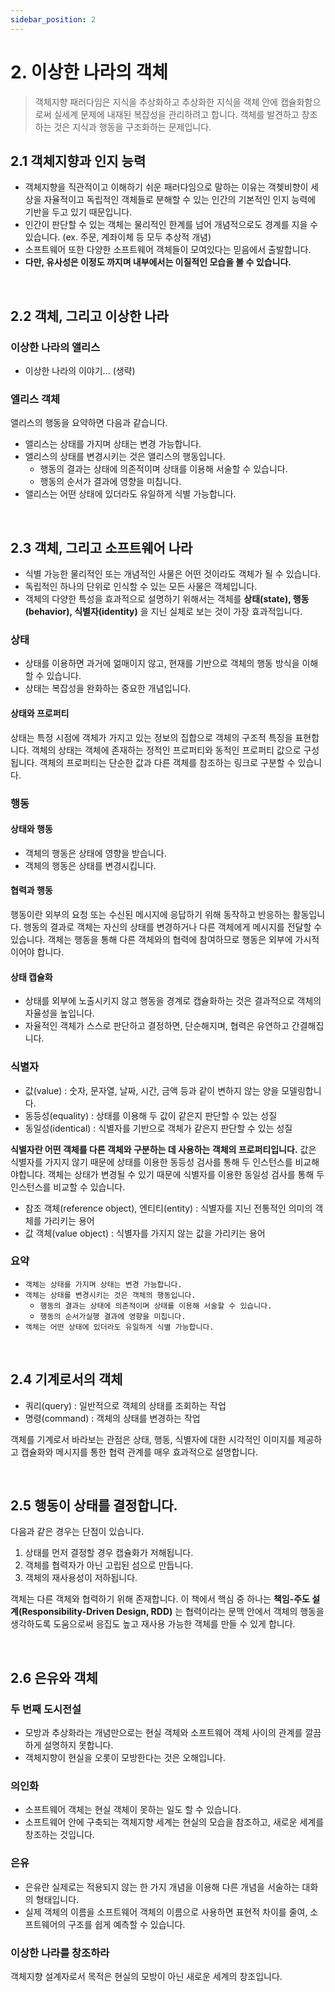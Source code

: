 ```yaml
---
sidebar_position: 2
---
```


# 2. 이상한 나라의 객체

> 객체지향 패러다임은 지식을 추상화하고 추상화한 지식을 객체 안에 캡슐화함으로써 실세계 문제에 내재된 복잡성을 관리하려고 합니다. 객체를 발견하고 창조하는 것은 지식과 행동을 구조화하는 문제입니다.

## 2.1 객체지향과 인지 능력

- 객체지향을 직관적이고 이해하기 쉬운 패러다임으로 말하는 이유는 객쳊비향이 세상을 자율적이고 독립적인 객체들로 분해할 수 있는 인간의 기본적인 인지 능력에 기반을 두고 있기 때문입니다.
- 인간이 판단할 수 있는 객체는 물리적인 한계를 넘어 개념적으로도 경계를 지을 수 있습니다. (ex. 주문, 계좌이체 등 모두 추상적 개념)
- 소프트웨어 또한 다양한 소프트웨어 객체들이 모여있다는 믿음에서 출발합니다.
- **다만, 유사성은 이정도 까지며 내부에서는 이질적인 모습을 볼 수 있습니다.**

<br/>

## 2.2 객체, 그리고 이상한 나라

### 이상한 나라의 앨리스

- 이상한 나라의 이야기... (생략)

### 엘리스 객체

앨리스의 행동을 요약하면 다음과 같습니다.

- 앨리스는 상태를 가지며 상태는 변경 가능합니다.
- 앨리스의 상태를 변경시키는 것은 앨리스의 행동입니다.
  - 행동의 결과는 상태에 의존적이며 상태를 이용해 서술할 수 있습니다.
  - 행동의 순서가 결과에 영향을 미칩니다.
- 앨리스는 어떤 상태에 있더라도 유일하게 식별 가능합니다.

<br/>

## 2.3 객체, 그리고 소프트웨어 나라

- 식별 가능한 물리적인 또는 개념적인 사물은 어떤 것이라도 객체가 될 수 있습니다.
- 독립적인 하나의 단위로 인식할 수 있는 모든 사물은 객체입니다.
- 객체의 다양한 특성을 효과적으로 설명하기 위해서는 객체를 **상태(state), 행동(behavior), 식별자(identity)** 을 지닌 실체로 보는 것이 가장 효과적입니다.

### 상태

- 상태를 이용하면 과거에 얾매이지 않고, 현재를 기반으로 객체의 행동 방식을 이해할 수 있습니다.
- 상태는 복잡성을 완화하는 중요한 개념입니다.

#### 상태와 프로퍼티

상태는 특정 시점에 객체가 가지고 있는 정보의 집합으로 객체의 구조적 특징을 표현합니다. 객체의 상태는 객체에 존재하는 정적인 프로퍼티와 동적인 프로퍼티 값으로 구성됩니다. 객체의 프로퍼티는 단순한 값과 다른 객체를 참조하는 링크로 구분할 수 있습니다.

### 행동

#### 상태와 행동

- 객체의 행동은 상태에 영향을 받습니다.
- 객체의 행동은 상태를 변경시킵니다.

#### 협력과 행동

행동이란 외부의 요청 또는 수신된 메시지에 응답하기 위해 동작하고 반응하는 활동입니다. 행동의 결과로 객체는 자신의 상태를 변경하거나 다른 객체에게 메시지를 전달할 수 있습니다. 객체는 행동을 통해 다른 객체와의 협력에 참여하므로 행동은 외부에 가시적이어야 합니다.

#### 상태 캡슐화

- 상태를 외부에 노출시키지 않고 행동을 경계로 캡슐화하는 것은 결과적으로 객체의 자율성을 높입니다.
- 자율적인 객체가 스스로 판단하고 결정하면, 단순해지며, 협력은 유연하고 간결해집니다.

### 식별자

- 값(value) : 숫자, 문자열, 날짜, 시간, 금액 등과 같이 변하지 않는 양을 모델링합니다.
- 동등성(equality) : 상태를 이용해 두 값이 같은지 판단할 수 있는 성질
- 동일성(identical) : 식별자를 기반으로 객체가 같은지 판단할 수 있는 성질

**식별자란 어떤 객체를 다른 객체와 구분하는 데 사용하는 객체의 프로퍼티입니다.** 값은 식별자를 가지지 않기 때문에 상태를 이용한 동등성 검사를 통해 두 인스턴스를 비교해야합니다. 객체는 상태가 변경될 수 있기 때문에 식별자를 이용한 동일성 검사를 통해 두 인스턴스를 비교할 수 있습니다.

- 참조 객체(reference object), 엔티티(entity) : 식별자를 지닌 전통적인 의미의 객체를 가리키는 용어
- 값 객체(value object) : 식별자를 가지지 않는 값을 가리키는 용어

### 요약

- `객체는 상태를 가지며 상태는 변경 가능합니다.`
- `객체는 상태를 변경시키는 것은 객체의 행동입니다.`
  - `행동의 결과는 상태에 의존적이며 상태를 이용해 서술할 수 있습니다.`
  - `행동의 순서가실행 결과에 영향을 미칩니다.`
- `객체는 어떤 상태에 있더라도 유일하게 식별 가능합니다.`

<br/>

## 2.4 기계로서의 객체

- 쿼리(query) : 일반적으로 객체의 상태를 조회하는 작업
- 명령(command) : 객체의 상태를 변경하는 작업

객체를 기계로서 바라보는 관점은 상태, 행동, 식별자에 대한 시각적인 이미지를 제공하고 캡슐화와 메시지를 통한 협력 관계를 매우 효과적으로 설명합니다.

<br/>

## 2.5 행동이 상태를 결정합니다.

다음과 같은 경우는 단점이 있습니다.

1. 상태를 먼저 결정할 경우 캡슐화가 저해됩니다.
2. 객체를 협력자가 아닌 고립된 섬으로 만듭니다.
3. 객체의 재사용성이 저하됩니다.

객체는 다른 객체와 협력하기 위해 존재합니다. 이 책에서 핵심 중 하나는 **책임-주도 설계(Responsibility-Driven Design, RDD)** 는 협력이라는 문맥 안에서 객체의 행동을 생각하도록 도움으로써 응집도 높고 재사용 가능한 객체를 만들 수 있게 합니다.

<br/>

## 2.6 은유와 객체

### 두 번째 도시전설

- 모방과 추상화라는 개념만으로는 현실 객체와 소프트웨어 객체 사이의 관계를 깔끔하게 설명하지 못합니다.
- 객체지향이 현실을 오롯이 모방한다는 것은 오해입니다.

### 의인화

- 소프트웨어 객체는 현실 객체이 못하는 일도 할 수 있습니다.
- 소프트웨어 안에 구축되는 객체지향 세계는 현실의 모습을 참조하고, 새로운 세계를 창조하는 것입니다.

### 은유

- 은유란 실제로는 적용되지 않는 한 가지 개념을 이용해 다른 개념을 서술하는 대화의 형태입니다.
- 실제 객체의 이름을 소프트웨어 객체의 이름으로 사용하면 표현적 차이를 줄여, 소프트웨어의 구조를 쉽게 예측할 수 있습니다.

### 이상한 나라를 창조하라

객체지향 설계자로서 목적은 현실의 모방이 아닌 새로운 세계의 창조입니다.
